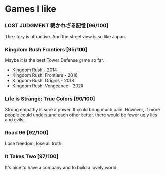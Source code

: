 # Games I like

### LOST JUDGMENT 裁かれざる記憶 \[96/100]

The story is attractive. And the street view is so like Japan.

### Kingdom Rush Frontiers \[95/100]

Maybe it is the best Tower Defense game so far.

* Kingdom Rush - 2014
* Kingdom Rush: Frontiers - 2016
* Kingdom Rush: Origins - 2018
* Kingdom Rush: Vengeance - 2020

### Life is Strange: True Colors \[90/100]

Strong empathy is sure a power. It could bring much pain. However, if more people could understand each other better, there would be fewer ugly lies and evils.

### Road 96 \[92/100]

Lose freedom, lose all truth.

### It Takes Two \[97/100]

It's nice to have a company and to build a lovely world.
